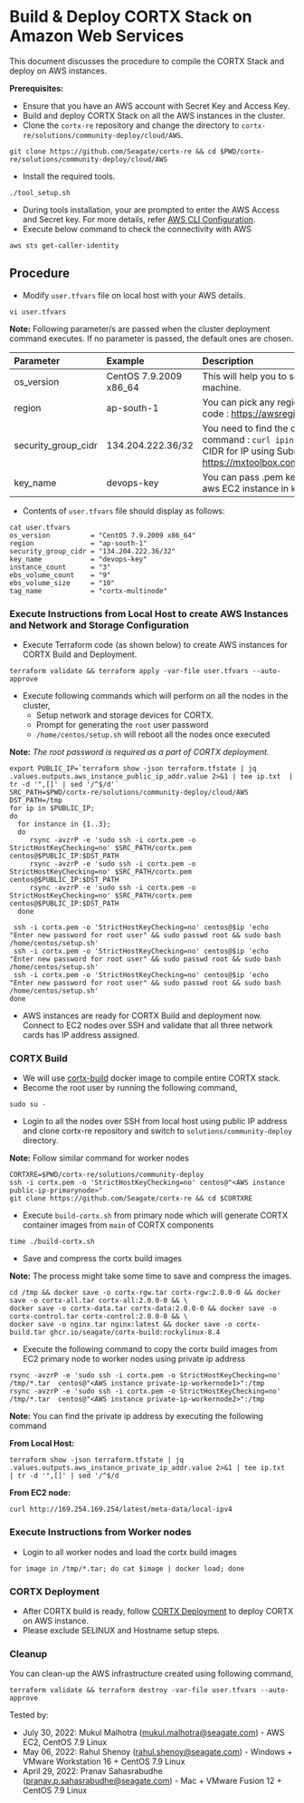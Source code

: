 # Build & Deploy CORTX Stack on Amazon Web Services 

This document discusses the procedure to compile the CORTX Stack and deploy on AWS instances.

**Prerequisites:**

- Ensure that you have an AWS account with Secret Key and Access Key.
- Build and deploy CORTX Stack on all the AWS instances in the cluster.
- Clone the `cortx-re` repository and change the directory to `cortx-re/solutions/community-deploy/cloud/AWS`.
```
git clone https://github.com/Seagate/cortx-re && cd $PWD/cortx-re/solutions/community-deploy/cloud/AWS
```
- Install the required tools.
```
./tool_setup.sh
```
 - During tools installation, your are prompted to enter the AWS Access and Secret key. For more details, refer [AWS CLI Configuration](https://docs.aws.amazon.com/cli/latest/userguide/cli-configure-quickstart.html#cli-configure-quickstart-config).
- Execute below command to check the connectivity with AWS
```
aws sts get-caller-identity
```

## Procedure

- Modify `user.tfvars` file on local host with your AWS details.
```
vi user.tfvars
```
**Note:**
Following parameter/s are passed when the cluster deployment command executes. If no parameter is passed, the default ones are chosen.

| Parameter     | Example     | Description     |
| :------------- | :----------- | :---------|
| os_version      | CentOS 7.9.2009 x86_64  | This will help you to select the ami of EC2 machine. |
| region | ap-south-1 | You can pick any region from this region code : https://awsregion.info/  |
| security_group_cidr | 134.204.222.36/32  | You need to find the own Public IP using this command : `curl ipinfo.io/ip`. Also calculate CIDR for IP using Subnet Calculator from https://mxtoolbox.com/subnetcalculator.aspx |
| key_name | devops-key | You can pass .pem key file name to login to aws EC2 instance in `key_name`. |

- Contents of `user.tfvars` file should display as follows:
```
cat user.tfvars
os_version          = "CentOS 7.9.2009 x86_64"
region              = "ap-south-1"
security_group_cidr = "134.204.222.36/32"
key_name            = "devops-key"
instance_count      = "3"
ebs_volume_count    = "9"
ebs_volume_size     = "10"
tag_name            = "cortx-multinode"
```

### Execute Instructions from Local Host to create AWS Instances and Network and Storage Configuration
- Execute Terraform code (as shown below) to create AWS instances for CORTX Build and Deployment.
```
terraform validate && terraform apply -var-file user.tfvars --auto-approve
```
- Execute following commands which will perform on all the nodes in the cluster,
  - Setup network and storage devices for CORTX.
  - Prompt for generating the `root` user password
  - `/home/centos/setup.sh` will reboot all the nodes once executed

**Note:**
*The root password is required as a part of CORTX deployment.*
```
export PUBLIC_IP=`terraform show -json terraform.tfstate | jq .values.outputs.aws_instance_public_ip_addr.value 2>&1 | tee ip.txt  | tr -d '",[]' | sed '/^$/d'`
SRC_PATH=$PWD/cortx-re/solutions/community-deploy/cloud/AWS
DST_PATH=/tmp
for ip in $PUBLIC_IP;
do
  for instance in {1..3};
  do
     rsync -avzrP -e 'sudo ssh -i cortx.pem -o StrictHostKeyChecking=no' $SRC_PATH/cortx.pem  centos@$PUBLIC_IP:$DST_PATH
     rsync -avzrP -e 'sudo ssh -i cortx.pem -o StrictHostKeyChecking=no' $SRC_PATH/cortx.pem  centos@$PUBLIC_IP:$DST_PATH
     rsync -avzrP -e 'sudo ssh -i cortx.pem -o StrictHostKeyChecking=no' $SRC_PATH/cortx.pem  centos@$PUBLIC_IP:$DST_PATH
  done
    
 ssh -i cortx.pem -o 'StrictHostKeyChecking=no' centos@$ip 'echo "Enter new password for root user" && sudo passwd root && sudo bash /home/centos/setup.sh'
 ssh -i cortx.pem -o 'StrictHostKeyChecking=no' centos@$ip 'echo "Enter new password for root user" && sudo passwd root && sudo bash /home/centos/setup.sh'
 ssh -i cortx.pem -o 'StrictHostKeyChecking=no' centos@$ip 'echo "Enter new password for root user" && sudo passwd root && sudo bash /home/centos/setup.sh'
done
```
- AWS instances are ready for CORTX Build and deployment now. Connect to EC2 nodes over SSH and validate that all three network cards has IP address assigned.

### CORTX Build

- We will use [cortx-build](https://github.com/Seagate/cortx/pkgs/container/cortx-build) docker image to compile entire CORTX stack.  
- Become the root user by running the following command,
```
sudo su -
```
- Login to all the nodes over SSH from local host using public IP address and clone cortx-re repository and switch to `solutions/community-deploy` directory.

**Note:** Follow similar command for worker nodes
```
CORTXRE=$PWD/cortx-re/solutions/community-deploy
ssh -i cortx.pem -o 'StrictHostKeyChecking=no' centos@"<AWS instance public-ip-primarynode>"
git clone https://github.com/Seagate/cortx-re && cd $CORTXRE
```
- Execute `build-cortx.sh` from primary node which will generate CORTX container images from `main` of CORTX components
```
time ./build-cortx.sh
```
- Save and compress the cortx build images

**Note:** The process might take some time to save and compress the images.
```
cd /tmp && docker save -o cortx-rgw.tar cortx-rgw:2.0.0-0 && docker save -o cortx-all.tar cortx-all:2.0.0-0 && \
docker save -o cortx-data.tar cortx-data:2.0.0-0 && docker save -o cortx-control.tar cortx-control:2.0.0-0 && \
docker save -o nginx.tar nginx:latest && docker save -o cortx-build.tar ghcr.io/seagate/cortx-build:rockylinux-8.4
```
- Execute the following command to copy the cortx build images from EC2 primary node to worker nodes using private ip address
```
rsync -avzrP -e 'sudo ssh -i cortx.pem -o StrictHostKeyChecking=no' /tmp/*.tar  centos@"<AWS instance private-ip-workernode1>":/tmp
rsync -avzrP -e 'sudo ssh -i cortx.pem -o StrictHostKeyChecking=no' /tmp/*.tar  centos@"<AWS instance private-ip-workernode2>":/tmp
```

**Note:** You can find the private ip address by executing the following command

**From Local Host:**
```
terraform show -json terraform.tfstate | jq .values.outputs.aws_instance_private_ip_addr.value 2>&1 | tee ip.txt  | tr -d '",[]' | sed '/^$/d
```
**From EC2 node:**
```
curl http://169.254.169.254/latest/meta-data/local-ipv4
```

### Execute Instructions from Worker nodes
- Login to all worker nodes and load the cortx build images
```
for image in /tmp/*.tar; do cat $image | docker load; done
```

### CORTX Deployment

- After CORTX build is ready, follow [CORTX Deployment](https://github.com/Seagate/cortx-re/blob/main/solutions/community-deploy/CORTX-Deployment.md) to deploy CORTX on AWS instance.   
- Please exclude SELINUX and Hostname setup steps.

### Cleanup 

You can clean-up the AWS infrastructure created using following command,
```
terraform validate && terraform destroy -var-file user.tfvars --auto-approve
```

Tested by:

* July 30, 2022: Mukul Malhotra (mukul.malhotra@seagate.com) - AWS EC2, CentOS 7.9 Linux
* May 06, 2022: Rahul Shenoy (rahul.shenoy@seagate.com) - Windows + VMware Workstation 16 + CentOS 7.9 Linux
* April 29, 2022: Pranav Sahasrabudhe (pranav.p.sahasrabudhe@seagate.com) - Mac + VMware Fusion 12 + CentOS 7.9 Linux

